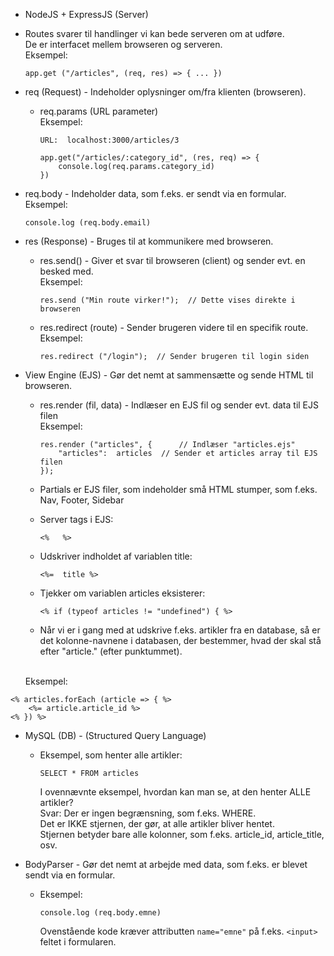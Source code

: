 
* NodeJS + ExpressJS  (Server)

* Routes svarer til handlinger vi kan bede serveren om at udføre.<br>
De er interfacet mellem browseren og serveren.<br>
Eksempel:
	```
	app.get ("/articles", (req, res) => { ... })
	```

* req  (Request) - Indeholder oplysninger om/fra klienten (browseren).
	* req.params   (URL parameter)<br>
	Eksempel:
		```
		URL:  localhost:3000/articles/3

		app.get("/articles/:category_id", (res, req) => {
			console.log(req.params.category_id)
		})
		```

* req.body - Indeholder data, som f.eks. er sendt via en formular.<br>
Eksempel:
	```
	console.log (req.body.email)
	```

* res (Response) - Bruges til at kommunikere med browseren.

	* res.send() - Giver et svar til browseren (client) og sender evt. en besked med.<br>
	Eksempel:
		```
		res.send ("Min route virker!");  // Dette vises direkte i browseren
		```

	* res.redirect (route) - Sender brugeren videre til en specifik route.<br>
	Eksempel:
		```
		res.redirect ("/login");  // Sender brugeren til login siden
		```

* View Engine  (EJS) - Gør det nemt at sammensætte og sende HTML til browseren.<br>
	* res.render (fil, data) - Indlæser en EJS fil og sender evt. data til EJS filen<br>
	Eksempel:<br>
		```
		res.render ("articles", {      // Indlæser "articles.ejs"
			"articles":  articles  // Sender et articles array til EJS filen
		});
		```

	* Partials er EJS filer, som indeholder små HTML stumper, som f.eks. Nav, Footer, Sidebar

	* Server tags i EJS:
		```
		<%   %>
		```

	* Udskriver indholdet af variablen title:
		```
		<%=  title %>
		```

	* Tjekker om variablen articles eksisterer:
		```
		<% if (typeof articles != "undefined") { %>
		```

	* Når vi er i gang med at udskrive f.eks. artikler fra en database,
	så er det kolonne-navnene i databasen, der bestemmer, hvad
	der skal stå efter "article."  (efter punktummet).<br>
	<br>
	Eksempel:
```
<% articles.forEach (article => { %>
	<%= article.article_id %>
<% }) %>
```
	


* MySQL (DB) - (Structured Query Language)
	
	* Eksempel, som henter alle artikler:<br>
		```
		SELECT * FROM articles
		```
		I ovennævnte eksempel, hvordan kan man se, at den henter ALLE artikler?<br>
		Svar: Der er ingen begrænsning, som f.eks. WHERE.<br>
		Det er IKKE stjernen, der gør, at alle artikler bliver hentet.<br>
		Stjernen betyder bare alle kolonner, som f.eks. article_id,  article_title, osv.
	
* BodyParser - Gør det nemt at arbejde med data, som f.eks. er blevet sendt via en formular.
	
	* Eksempel:<br>
	
		```
		console.log (req.body.emne)
		```
		Ovenstående kode kræver attributten ```name="emne"``` på f.eks. ```<input>``` feltet i formularen.



